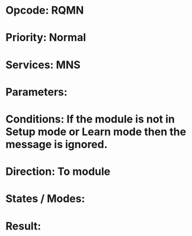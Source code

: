 # Opcode: RQMN
# Priority: Normal
# Services: MNS
# Parameters: 
# Conditions: If the module is not in Setup mode or Learn mode then the message is ignored.
# Direction: To module
# States / Modes: 
# Result: 